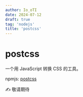 ```yaml
---
author: Io_oTI
date: 2024-07-12
draft: true
tag: 'nodejs'
title: 'postcss'
---
```


# postcss


一个用 JavaScript 转换 CSS 的工具。

npmjs: [postcss](https://www.npmjs.com/package/postcss)

✍ 敬请期待
